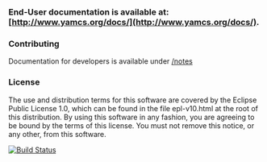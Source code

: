 ### End-User documentation is available at: [http://www.yamcs.org/docs/](http://www.yamcs.org/docs/).

### Contributing
Documentation for developers is available under [/notes](/notes)

### License
The use and distribution terms for this software are covered by the Eclipse Public License 1.0, which can be found in the file epl-v10.html at the root of this distribution. By using this software in any fashion, you are agreeing to be bound by the terms of this license. You must not remove this notice, or any other, from this software.

[![Build Status](https://travis-ci.org/yamcs/yamcs-studio.svg?branch=master)](https://travis-ci.org/yamcs/yamcs-studio)
